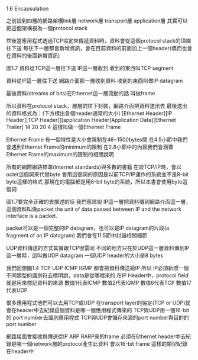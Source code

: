 1.6 Encapsulation

之前談到四層的網路架構link層 network層 transport層 application層
其實可以把這個架構視為一個protocol stack

然後當應用程式透過TCP協定來傳遞資料時，資料會從這個protocol stack的頂端往下送
每往下一層都會新增資訊，會在目前資料的前面加上一個header(偶而也會在資料的後面新增資訊)

圖1.7
資料從TCP這一層往下送
IP這一層收到 收到的東西叫TCP segment

資料從IP這一層往下送
網路介面那一層收到資料 收到的東西叫做IP datagram

最後資料(streams of bits)在Ethernet這一層流動的話 叫做frame

所以資料在protocol stack，層層的往下封裝，網路介面把資料送出去
最後送出的資料格式為：(下方標出各個header通常的大小)
[Ethernet Header][IP Header][TCP Header][[application Header]Application Data][Ethernet Trailer]
14               20         20                                                 4
這樣叫做一個Ethernet Frame

Ethernet Frame
有一個特性是大小會限制在46~1500bytes間
在4.5小節中我們會遇到Ethernet Frame的minimum的限制
在2.8小節中的內容我們會涵蓋Ethernet Frame的maximum的限制的相關說明


所有的網際網路標準(Internet standards)與多數的書籍
在談TCP/IP時，會以octet這個詞來代替byte
會用這個詞的原因是以前TCP/IP運作的系統並不是8-bit byte這樣的格式
那現在的電腦都是用8-bit byte的系統，所以本書會使用byte這個詞

圖1.7要完全正確的去描述的話
我們應該說
IP這一層把資料傳到網路介面這一層，這個資料叫做packet
the unit of data passed between IP and the network interface is a packet.

packet可以是一個完整的IP datagram，也可以是IP datagram的片段(a fragment of an IP datagram)
我們會在11.5節中討論相關細節

UDP資料傳送的方式其實跟TCP很雷同
不同的地方只在於UDP這一層資料傳到IP這一層時，這叫做UDP datagram
一個UDP header的大小是8 bytes

我們回想圖1.4
TCP UDP ICMP IGMP 都會把資料傳送給IP
所以 IP必須新增一個不同類型的識別符去標明說，data是從哪裡來的
在IP Header中，protocol field就是用來標記資料的來源
數值1代表ICMP
數值2代表IGMP
數值6代表TCP
數值17代表UDP

很多應用程式他們可以去用TCP或UDP
在transport layer的協定(TCP or UDP)就會在header中去紀錄這個資料是哪一個應用程式傳來的
TCP與UDP用一個16-bit的 port number去識別應用程式
TCP與UDP會儲存來源的port number與目的的port number

網路接面會接收與傳送從IP ARP RARP來的frame
必須在Ethernet header中去紀錄是哪一個network層的protocol產生此資料
會以16-bit frame 這樣的類型紀錄在header中